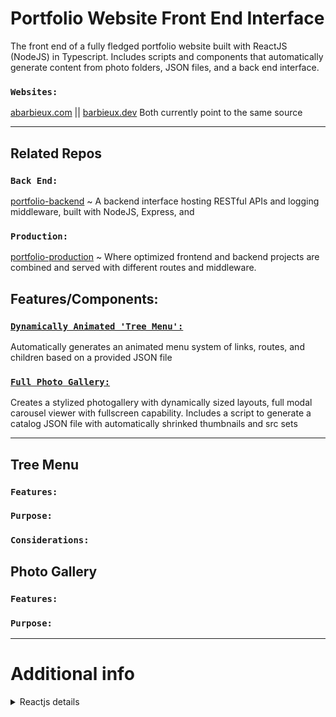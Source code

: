 # Portfolio Website Front End Interface

The front end of a fully fledged portfolio website built with ReactJS (NodeJS) in Typescript. Includes scripts and components that automatically generate content from photo folders, JSON files, and a back end interface.

### `Websites:`

[abarbieux.com](https://www.abarbieux.com) || [barbieux.dev](https://barbieux.dev) Both currently point to the same source

---

## Related Repos

### `Back End:`

[portfolio-backend](https://github.com/abarbieu/portfolio-backend) ~ A backend interface hosting RESTful APIs and logging middleware, built with NodeJS, Express, and 

### `Production:`

[portfolio-production](https://github.com/abarbieu/portfolio-production) ~ Where optimized frontend and backend projects are combined and served with different routes and middleware.

## Features/Components:

### [`Dynamically Animated 'Tree Menu':`](#Tree-Menu) 

Automatically generates an animated menu system of links, routes, and children based on a provided JSON file
  
### [`Full Photo Gallery:`](#Photo-Gallery)

Creates a stylized photogallery with dynamically sized layouts, full modal carousel viewer with fullscreen capability. Includes a script to generate a catalog JSON file with automatically shrinked thumbnails and src sets 

---

## Tree Menu

### `Features:`

### `Purpose:`

### `Considerations:`

## Photo Gallery

### `Features:`

### `Purpose:`

---

# Additional info

<details>
 <summary>Reactjs details</summary>

This project was bootstrapped with [Create React App](https://github.com/facebook/create-react-app).

## Available Scripts

In the project directory, you can run:

### `npm start`

Runs the app in the development mode.<br />
Open [http://localhost:3000](http://localhost:3000) to view it in the browser.

The page will reload if you make edits.<br />
You will also see any lint errors in the console.

### `npm test`

Launches the test runner in the interactive watch mode.<br />
See the section about [running tests](https://facebook.github.io/create-react-app/docs/running-tests) for more information.

### `npm run build`

Builds the app for production to the `build` folder.<br />
It correctly bundles React in production mode and optimizes the build for the best performance.

The build is minified and the filenames include the hashes.<br />
Your app is ready to be deployed!

See the section about [deployment](https://facebook.github.io/create-react-app/docs/deployment) for more information.

### `npm run eject`

**Note: this is a one-way operation. Once you `eject`, you can’t go back!**

If you aren’t satisfied with the build tool and configuration choices, you can `eject` at any time. This command will remove the single build dependency from your project.

Instead, it will copy all the configuration files and the transitive dependencies (webpack, Babel, ESLint, etc) right into your project so you have full control over them. All of the commands except `eject` will still work, but they will point to the copied scripts so you can tweak them. At this point you’re on your own.

You don’t have to ever use `eject`. The curated feature set is suitable for small and middle deployments, and you shouldn’t feel obligated to use this feature. However we understand that this tool wouldn’t be useful if you couldn’t customize it when you are ready for it.

## Learn More

You can learn more in the [Create React App documentation](https://facebook.github.io/create-react-app/docs/getting-started).

To learn React, check out the [React documentation](https://reactjs.org/).
</details>